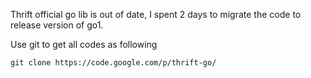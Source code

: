 Thrift official go lib is out of date, I spent 2 days to migrate the code to release version of go1.

Use git to get all codes as following
```
git clone https://code.google.com/p/thrift-go/
```